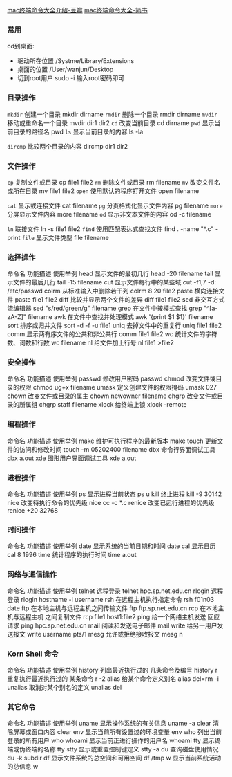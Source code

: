 


[mac终端命令大全介绍-豆瓣](https://www.douban.com/note/75797151/)
[mac终端命令大全-简书](http://www.jianshu.com/p/3291de46f3ff)

### 常用
cd到桌面: 

- 驱动所在位置      /Systme/Library/Extensions
- 桌面的位置        /User/wanjun/Desktop
- 切到root用户
  sudo -i
  输入root密码即可

### 目录操作

`mkdir`	    创建一个目录	         mkdir dirname
`rmdir`	    删除一个目录	         rmdir dirname
`mvdir`	    移动或重命名一个目录	  mvdir dir1 dir2
`cd`	      改变当前目录	         cd dirname
`pwd`	      显示当前目录的路径名	   pwd
`ls`	      显示当前目录的内容	      ls -la

`dircmp`	  比较两个目录的内容	      dircmp dir1 dir2

### 文件操作

`cp`	          复制文件或目录	            cp file1 file2
`rm`	          删除文件或目录	            rm filename
`mv`	          改变文件名或所在目录	      mv file1 file2
`open`	        使用默认的程序打开文件	      open filename


`cat`	          显示或连接文件	            cat filename
`pg`	          分页格式化显示文件内容	      pg filename
`more`	        分屏显示文件内容	          more filename
`od`	          显示非文本文件的内容	       od -c filename

`ln`	          联接文件	                ln -s file1 file2
`find`	        使用匹配表达式查找文件	      find . -name "*.c" -print
`file`	        显示文件类型	            file filename



### 选择操作

命令名	          功能描述	                使用举例
head	          显示文件的最初几行	          head -20 filename
tail	          显示文件的最后几行	          tail -15 filename
cut	            显示文件每行中的某些域	        cut -f1,7 -d: /etc/passwd
colrm	          从标准输入中删除若干列	        colrm 8 20 file2
paste	          横向连接文件	                paste file1 file2
diff	          比较并显示两个文件的差异	      diff file1 file2
sed	            非交互方式流编辑器	            sed "s/red/green/g" filename
grep	          在文件中按模式查找	            grep "^[a-zA-Z]" filename
awk	            在文件中查找并处理模式	        awk '{print $1 $1}' filename
sort	          排序或归并文件	              sort -d -f -u file1
uniq	          去掉文件中的重复行	            uniq file1 file2
comm	          显示两有序文件的公共和非公共行	  comm file1 file2
wc	            统计文件的字符数、词数和行数	    wc filename
nl	            给文件加上行号	                nl file1 >file2



### 安全操作

命令名	功能描述	使用举例
passwd	修改用户密码	passwd
chmod	改变文件或目录的权限	chmod ug+x filename
umask	定义创建文件的权限掩码	umask 027
chown	改变文件或目录的属主	chown newowner filename
chgrp	改变文件或目录的所属组	chgrp staff filename
xlock	给终端上锁	xlock -remote


### 编程操作

命令名	功能描述	使用举例
make	维护可执行程序的最新版本	make
touch	更新文件的访问和修改时间	touch -m 05202400 filename
dbx	命令行界面调试工具	dbx a.out
xde	图形用户界面调试工具	xde a.out


### 进程操作

命令名	功能描述	使用举例
ps	显示进程当前状态	ps u
kill	终止进程	kill -9 30142
nice	改变待执行命令的优先级	nice cc -c *.c
renice	改变已运行进程的优先级	renice +20 32768


### 时间操作

命令名	功能描述	使用举例
date	显示系统的当前日期和时间	date
cal	显示日历	cal 8 1996
time	统计程序的执行时间	time a.out


### 网络与通信操作

命令名	功能描述	使用举例
telnet	远程登录	telnet hpc.sp.net.edu.cn
rlogin	远程登录	rlogin hostname -l username
rsh	在远程主机执行指定命令	rsh f01n03 date
ftp	在本地主机与远程主机之间传输文件	ftp ftp.sp.net.edu.cn
rcp	在本地主机与远程主机 之间复制文件	rcp file1 host1:file2
ping	给一个网络主机发送 回应请求	ping hpc.sp.net.edu.cn
mail	阅读和发送电子邮件	mail
write	给另一用户发送报文	write username pts/1
mesg	允许或拒绝接收报文	mesg n


### Korn Shell 命令

命令名	功能描述	使用举例
history	列出最近执行过的 几条命令及编号	history
r	重复执行最近执行过的 某条命令	r -2
alias	给某个命令定义别名	alias del=rm -i
unalias	取消对某个别名的定义	unalias del

### 其它命令

命令名	功能描述	使用举例
uname	显示操作系统的有关信息	uname -a
clear	清除屏幕或窗口内容	clear
env	显示当前所有设置过的环境变量	env
who	列出当前登录的所有用户	who
whoami	显示当前正进行操作的用户名	whoami
tty	显示终端或伪终端的名称	tty
stty	显示或重置控制键定义	stty -a
du	查询磁盘使用情况	du -k subdir
df	显示文件系统的总空间和可用空间	df /tmp
w	显示当前系统活动的总信息	w